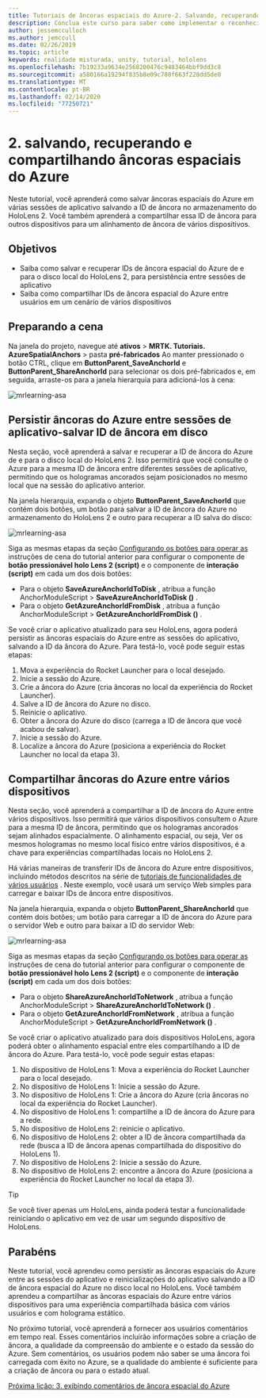 ```yaml
---
title: Tutoriais de âncoras espaciais do Azure-2. Salvando, recuperando e compartilhando âncoras espaciais do Azure
description: Conclua este curso para saber como implementar o reconhecimento facial do Azure em um aplicativo de realidade misturada.
author: jessemcculloch
ms.author: jemccull
ms.date: 02/26/2019
ms.topic: article
keywords: realidade misturada, unity, tutorial, hololens
ms.openlocfilehash: 7b19233a9634e2568200476c9483464bbf9dd3c8
ms.sourcegitcommit: a580166a19294f835b8e09c780f663f228dd5de0
ms.translationtype: MT
ms.contentlocale: pt-BR
ms.lasthandoff: 02/14/2020
ms.locfileid: "77250721"
---
```

# <a name="2-saving-retrieving-and-sharing-azure-spatial-anchors"></a>2. salvando, recuperando e compartilhando âncoras espaciais do Azure

Neste tutorial, você aprenderá como salvar âncoras espaciais do Azure em várias sessões de aplicativo salvando a ID de âncora no armazenamento do HoloLens 2. Você também aprenderá a compartilhar essa ID de âncora para outros dispositivos para um alinhamento de âncora de vários dispositivos.

## <a name="objectives"></a>Objetivos

* Saiba como salvar e recuperar IDs de âncora espacial do Azure de e para o disco local do HoloLens 2, para persistência entre sessões de aplicativo
* Saiba como compartilhar IDs de âncora espacial do Azure entre usuários em um cenário de vários dispositivos

## <a name="preparing-the-scene"></a>Preparando a cena

Na janela do projeto, navegue até **ativos** > **MRTK. Tutoriais. AzureSpatialAnchors** > pasta **pré-fabricados** Ao manter pressionado o botão CTRL, clique em **ButtonParent_SaveAnchorId** e **ButtonParent_ShareAnchorId** para selecionar os dois pré-fabricados e, em seguida, arraste-os para a janela hierarquia para adicioná-los à cena:

![mrlearning-asa](images/mrlearning-asa/tutorial2-section1-step1-1.png)

## <a name="persist-azure-anchors-between-app-sessions---save-anchor-id-to-disk"></a>Persistir âncoras do Azure entre sessões de aplicativo-salvar ID de âncora em disco
<!-- TODO: Consider renaming to 'Persist Azure Anchors between app sessions' -->

Nesta seção, você aprenderá a salvar e recuperar a ID de âncora do Azure de e para o disco local do HoloLens 2. Isso permitirá que você consulte o Azure para a mesma ID de âncora entre diferentes sessões de aplicativo, permitindo que os hologramas ancorados sejam posicionados no mesmo local que na sessão do aplicativo anterior.

Na janela hierarquia, expanda o objeto **ButtonParent_SaveAnchorId** que contém dois botões, um botão para salvar a ID de âncora do Azure no armazenamento do HoloLens 2 e outro para recuperar a ID salva do disco:

![mrlearning-asa](images/mrlearning-asa/tutorial2-section2-step1-1.png)

Siga as mesmas etapas da seção [Configurando os botões para operar as](mrlearning-asa-ch1.md#configuring-the-buttons-to-operate-the-scene) instruções de cena do tutorial anterior para configurar o componente de **botão pressionável holo Lens 2 (script)** e o componente de **interação (script)** em cada um dos dois botões:

* Para o objeto **SaveAzureAnchorIdToDisk** , atribua a função AnchorModuleScript > **SaveAzureAnchorIdToDisk ()** .
* Para o objeto **GetAzureAnchorIdFromDisk** , atribua a função AnchorModuleScript > **GetAzureAnchorIdFromDisk ()** .

Se você criar o aplicativo atualizado para seu HoloLens, agora poderá persistir as âncoras espaciais do Azure entre as sessões do aplicativo, salvando a ID da âncora do Azure. Para testá-lo, você pode seguir estas etapas:

1. Mova a experiência do Rocket Launcher para o local desejado.
2. Inicie a sessão do Azure.
3. Crie a âncora do Azure (cria âncoras no local da experiência do Rocket Launcher).
4. Salve a ID de âncora do Azure no disco.
5. Reinicie o aplicativo.
6. Obter a âncora do Azure do disco (carrega a ID de âncora que você acabou de salvar).
7. Inicie a sessão do Azure.
8. Localize a âncora do Azure (posiciona a experiência do Rocket Launcher no local da etapa 3).

## <a name="share-azure-anchors-between-multiple-devices"></a>Compartilhar âncoras do Azure entre vários dispositivos

Nesta seção, você aprenderá a compartilhar a ID de âncora do Azure entre vários dispositivos. Isso permitirá que vários dispositivos consultem o Azure para a mesma ID de âncora, permitindo que os hologramas ancorados sejam alinhados espacialmente. O alinhamento espacial, ou seja, Ver os mesmos hologramas no mesmo local físico entre vários dispositivos, é a chave para experiências compartilhadas locais no HoloLens 2.

Há várias maneiras de transferir IDs de âncora do Azure entre dispositivos, incluindo métodos descritos na série de [tutoriais de funcionalidades de vários usuários](mrlearning-sharing(photon)-ch1.md) . Neste exemplo, você usará um serviço Web simples para carregar e baixar IDs de âncora entre dispositivos.

Na janela hierarquia, expanda o objeto **ButtonParent_ShareAnchorId** que contém dois botões; um botão para carregar a ID de âncora do Azure para o servidor Web e outro para baixar a ID do servidor Web:

![mrlearning-asa](images/mrlearning-asa/tutorial2-section3-step1-1.png)

Siga as mesmas etapas da seção [Configurando os botões para operar as](mrlearning-asa-ch1.md#configuring-the-buttons-to-operate-the-scene) instruções de cena do tutorial anterior para configurar o componente de **botão pressionável holo Lens 2 (script)** e o componente de **interação (script)** em cada um dos dois botões:

* Para o objeto **ShareAzureAnchorIdToNetwork** , atribua a função AnchorModuleScript > **ShareAzureAnchorIdToNetwork ()** .
* Para o objeto **GetAzureAnchorIdFromNetwork** , atribua a função AnchorModuleScript > **GetAzureAnchorIdFromNetwork ()** .

Se você criar o aplicativo atualizado para dois dispositivos HoloLens, agora poderá obter o alinhamento espacial entre eles compartilhando a ID de âncora do Azure. Para testá-lo, você pode seguir estas etapas:

1. No dispositivo de HoloLens 1: Mova a experiência do Rocket Launcher para o local desejado.
2. No dispositivo de HoloLens 1: Inicie a sessão do Azure.
3. No dispositivo de HoloLens 1: Crie a âncora do Azure (cria âncoras no local da experiência do Rocket Launcher).
4. No dispositivo de HoloLens 1: compartilhe a ID de âncora do Azure para a rede.
5. No dispositivo de HoloLens 2: reinicie o aplicativo.
6. No dispositivo de HoloLens 2: obter a ID de âncora compartilhada da rede (busca a ID de âncora apenas compartilhada do dispositivo do HoloLens 1).
7. No dispositivo de HoloLens 2: Inicie a sessão do Azure.
8. No dispositivo de HoloLens 2: encontre a âncora do Azure (posiciona a experiência do Rocket Launcher no local da etapa 3).

> [!TIP]
> Se você tiver apenas um HoloLens, ainda poderá testar a funcionalidade reiniciando o aplicativo em vez de usar um segundo dispositivo de HoloLens.

## <a name="congratulations"></a>Parabéns

Neste tutorial, você aprendeu como persistir as âncoras espaciais do Azure entre as sessões do aplicativo e reinicializações do aplicativo salvando a ID de âncora espacial do Azure no disco local no HoloLens. Você também aprendeu a compartilhar as âncoras espaciais do Azure entre vários dispositivos para uma experiência compartilhada básica com vários usuários e com holograma estático.

No próximo tutorial, você aprenderá a fornecer aos usuários comentários em tempo real. Esses comentários incluirão informações sobre a criação de âncora, a qualidade da compreensão do ambiente e o estado da sessão do Azure. Sem comentários, os usuários podem não saber se uma âncora foi carregada com êxito no Azure, se a qualidade do ambiente é suficiente para a criação de âncora ou para o estado atual.

[Próxima lição: 3. exibindo comentários de âncora espacial do Azure](mrlearning-asa-ch3.md)
